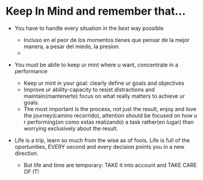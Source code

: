 # Keep In Mind and remember that...

* You have to handle every situation in the best way possible
	- Incluso en el peor de los momentos tienes que pensar de la mejor manera, a pesar del miedo, la presion. 
	-

* You must be ablle to keep ur mint where u want, concentrate in a performance
	- Keep ur mint in your goal: clearly define ur goals and objectives
	- Improve ur ability-capacity to resist distractions and maintain(mantenerte) focus on what really matters to achieve ur goals.
	- The most important is the process, not just the result, enjoy and love the journey(camino recorrido), attention should be focused on how u r performing(on como estas realizando) a task rather(en lugar) than worrying exclusively about the result.

* Life is a trip, learn so much from the wise as of fools. Life is full of the oportunities, EVERY second and every decision points you in a new direction.
	- But life and time are temporary: TAKE it into account and TAKE CARE OF IT!